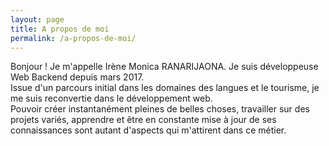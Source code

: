 ```yaml
---
layout: page
title: A propos de moi
permalink: /a-propos-de-moi/
---
```


Bonjour ! Je m'appelle Irène Monica RANARIJAONA. Je suis développeuse Web Backend depuis mars 2017.   
Issue d'un parcours initial dans les domaines des langues et le tourisme, je me suis reconvertie dans le développement web.   
Pouvoir créer instantanément pleines de belles choses, travailler sur des projets variés, apprendre et être en constante mise à jour de ses connaissances sont autant d'aspects qui m'attirent dans ce métier.  
 
   

